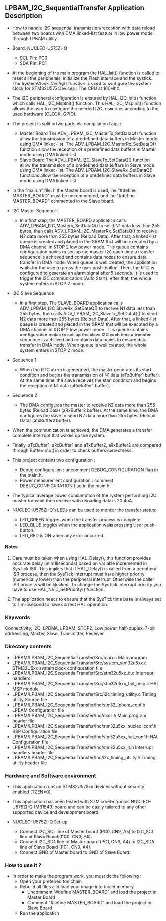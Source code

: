 ## <b>LPBAM_I2C_SequentialTransfer Application Description</b>
-   How to handle I2C sequential transmission/reception with data reload between two boards with
DMA linked-list feature in low power mode through LPBAM utility.

-   Board: NUCLEO-U575ZI-Q
    -   SCL Pin: PC0
    -   SDA Pin: PC1

-   At the beginning of the main program the HAL_Init() function is called to reset
all the peripherals, initialize the Flash interface and the systick. The SystemClock_Config()
function is used to configure the system clock for STM32U575 Devices :
The CPU at 160Mhz.

-   The I2C peripheral configuration is ensured by HAL_I2C_Init() function which calls HAL_I2C_MspInit() function.
This HAL_I2C_MspInit() function allows the user to configure the needed I2C resources according to the used hardware
(CLOCK, GPIO).

-   The project is split in two parts via compilation flags :
    -   Master Board
    The ADV_LPBAM_I2C_MasterTx_SetDataQ() function allow the transmission of a predefined data buffers in
    Master mode using DMA linked-list.
    The ADV_LPBAM_I2C_MasterRx_SetDataQ() function allow the reception of a predefined data buffers in
    Master mode using DMA linked-list.
    -   Slave Board
    The ADV_LPBAM_I2C_SlaveTx_SetDataQ() function allow the transmission of a predefined data buffers in
    Slave mode using DMA linked-list.
    The ADV_LPBAM_I2C_SlaveRx_SetDataQ() functions allow the reception of a predefined data buffers in
    Slave mode using DMA linked-list.

-   In the "main.h" file:
If the Master board is used, the "#define MASTER_BOARD" must be uncommented, and the "#define MASTER_BOARD" commented in
the Slave board.

-   I2C Master Sequence
    -   In a first step, the MASTER_BOARD application calls ADV_LPBAM_I2C_Masterx_SetDataQ() to send N1 data less
    than 255 bytes, then calls ADV_LPBAM_I2C_MasterRx_SetDataQ() to receive N2 data more than 255 bytes (Reload Data).
    After that, a linked-list queue is created and placed in the SRAM that will be executed by a DMA channel in STOP 2 low
    power mode.
    This queue contains configuration nodes to set-up the master I2C each time a transfer sequence is achieved and contains
    data nodes to ensure data transfer in DMA mode.
    When queue is well created, the application waits for the user to press the user push-button. Then, the RTC is
    configured to generate an alarm signal after 5 seconds. It is used to trigger the I2C communication (Auto Start).
    After that, the whole system enters in STOP 2 mode.

-   I2C Slave Sequence
    -   In a first step, The SLAVE_BOARD application calls ADV_LPBAM_I2C_SlaveRx_SetDataQ() to receive N1 data less
    than 255 bytes, then calls ADV_LPBAM_I2C_SlaveTx_SetDataQ() to send N2 data more than 255 bytes (Reload Data).
    After that, a linked-list queue is created and placed in the SRAM that will be executed by a DMA channel in STOP 2 low
    power mode.
    This queue contains configuration nodes to set-up the slave I2C each time a transfer sequence is achieved
    and contains data nodes to ensure data transfer in DMA mode.
    When queue is well created, the whole system enters in STOP 2 mode.

-   Sequence 1
    -   When the RTC alarm is generated, the master generates its start condition and begins the transmission of N1 data
    (aTxBuffer1 buffer).
    At the same time, the slave receives the start condition and begins the reception of N1 data (aRxBuffer1 buffer).

-   Sequence 2
    -   The DMA configures the master to receive N2 data more than 255 bytes (Reload Data) (aRxBuffer2 buffer).
    At the same time, the DMA configures the slave to send N2 data more than 255 bytes (Reload Data) (atxBuffer2 buffer).

-   When the communication is achieved, the DMA generates a transfer complete interrupt that wakes up the system.

-   Finally, aTxBuffer1, aRxBuffer1 and aTxBuffer2, aRxBuffer2 are compared through Buffercmp() in order to check buffers
correctness.

-   This project contains two configuration :
    -   Debug configuration : uncomment DEBUG_CONFIGURATION flag in the main.h.
    -   Power measurement configuration : comment DEBUG_CONFIGURATION flag in the main.h.

-   The typical average power consumption of the system performing I2C master transmit then receive with reloading data
is 20.4uA.

-   NUCLEO-U575ZI-Q's LEDs can be used to monitor the transfer status:
    -   LED_GREEN toggles when the transfer process is complete.
    -   LED_BLUE toggles when the application waits pressing User push-button.
    -   LED_RED is ON when any error occurred.

#### <b>Notes</b>
 1. Care must be taken when using HAL_Delay(), this function provides accurate delay (in milliseconds)
      based on variable incremented in SysTick ISR. This implies that if HAL_Delay() is called from
      a peripheral ISR process, then the SysTick interrupt must have higher priority (numerically lower)
      than the peripheral interrupt. Otherwise the caller ISR process will be blocked.
      To change the SysTick interrupt priority you have to use HAL_NVIC_SetPriority() function.

 2. The application needs to ensure that the SysTick time base is always set to 1 millisecond
      to have correct HAL operation.

### <b>Keywords</b>

Connectivity, I2C, LPDMA, LPBAM, STOP2, Low power, half-duplex, 7-bit addressing, Master, Slave, Transmitter, Receiver

### <b>Directory contents</b>

-   LPBAM/LPBAM_I2C_SequentialTransfer/Src/main.c                  Main program
-   LPBAM/LPBAM_I2C_SequentialTransfer/Src/system_stm32u5xx.c      STM32U5xx system clock configuration file
-   LPBAM/LPBAM_I2C_SequentialTransfer/Src/stm32u5xx_it.c          Interrupt handlers
-   LPBAM/LPBAM_I2C_SequentialTransfer/Src/stm32u5xx_hal_msp.c     HAL MSP module
-   LPBAM/LPBAM_I2C_SequentialTransfer/Src/i2c_timing_utility.c    Timing utility Source file
-   LPBAM/LPBAM_I2C_SequentialTransfer/Inc/stm32_lpbam_conf.h      LPBAM Configuration file
-   LPBAM/LPBAM_I2C_SequentialTransfer/Inc/main.h                  Main program header file
-   LPBAM/LPBAM_I2C_SequentialTransfer/Inc/stm32u5xx_nucleo_conf.h BSP Configuration file
-   LPBAM/LPBAM_I2C_SequentialTransfer/Inc/stm32u5xx_hal_conf.h    HAL Configuration file
-   LPBAM/LPBAM_I2C_SequentialTransfer/Inc/stm32u5xx_it.h          Interrupt handlers header file
-   LPBAM/LPBAM_I2C_SequentialTransfer/Inc/i2c_timing_utility.h    Timing utility header file


### <b>Hardware and Software environment</b>

-   This application runs on STM32U575xx devices without security enabled (TZEN=0).

-   This application has been tested with STMicroelectronics NUCLEO-U575ZI-Q (MB1549)
    board and can be easily tailored to any other supported device
    and development board.

-   NUCLEO-U575ZI-Q Set-up
    -   Connect I2C_SCL line of Master board (PC0, CN9, A5) to I2C_SCL line of Slave Board (PC0, CN9, A5).
    -   Connect I2C_SDA line of Master board (PC1, CN9, A4) to I2C_SDA line of Slave Board (PC1, CN9, A4).
    -   Connect GND of Master board to GND of Slave Board.

### <b>How to use it ?</b>

-   In order to make the program work, you must do the following :
    -   Open your preferred toolchain
    -   Rebuild all files and load your image into target memory
        - Uncomment "#define MASTER_BOARD" and load the project in Master Board
        - Comment "#define MASTER_BOARD" and load the project in Slave Board
    -   Run the application

